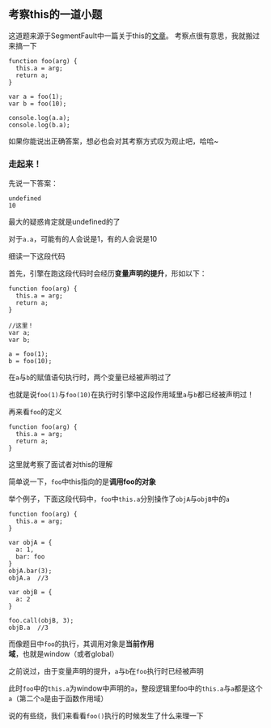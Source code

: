 ## 考察this的一道小题

这道题来源于SegmentFault中一篇关于this的[文章](http://mp.weixin.qq.com/s/haFVIlx-CBNtDCpA3BYr9g)。
考察点很有意思，我就搬过来搞一下   

```
function foo(arg) {
  this.a = arg;
  return a;
}

var a = foo(1);
var b = foo(10);

console.log(a.a);
console.log(b.a);
```   

如果你能说出正确答案，想必也会对其考察方式叹为观止吧，哈哈~   

### 走起来！

先说一下答案：
```
undefined
10
```
最大的疑惑肯定就是undefined的了

对于```a.a```，可能有的人会说是1，有的人会说是10   

细读一下这段代码   

首先，引擎在跑这段代码时会经历**变量声明的提升**，形如以下：
```
function foo(arg) {
  this.a = arg;
  return a;
}

//这里！
var a;
var b;

a = foo(1);
b = foo(10);
```  

在```a```与```b```的赋值语句执行时，两个变量已经被声明过了   

也就是说```foo(1)```与```foo(10)```在执行时引擎中这段作用域里```a```与```b```都已经被声明过！

再来看```foo```的定义

```
function foo(arg) {
  this.a = arg;
  return a;
}
```

这里就考察了面试者对this的理解   

简单说一下，```foo```中this指向的是**调用foo的对象**   

举个例子，下面这段代码中，```foo```中```this.a```分别操作了```objA```与```objB```中的```a```
```
function foo(arg) {
  this.a = arg;
}

var objA = {
  a: 1,
  bar: foo
}
objA.bar(3);
objA.a  //3

var objB = {
  a: 2
}

foo.call(objB, 3);
objB.a  //3 
```   

而像题目中```foo```的执行，其调用对象是**当前作用域**，也就是window（或者global）

之前说过，由于变量声明的提升，```a```与```b```在```foo```执行时已经被声明   

此时```foo```中的```this.a```为window中声明的```a```，整段逻辑里foo中的```this.a```与```a```都是这个```a```（第二个```a```是由于函数作用域）   

说的有些绕，我们来看看```foo()```执行的时候发生了什么来理一下